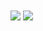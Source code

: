 <a>
  <img align="center" src="https://github-readme-stats.vercel.app/api?username=alexisveryreal&count_private=true&show_icons=true&theme=material-palenight"/>
</a>
<a>
  <img align="center" src="https://github-readme-stats.vercel.app/api/top-langs/?username=alexisveryreal&theme=material-palenight&layout=compact"/>
</a>
